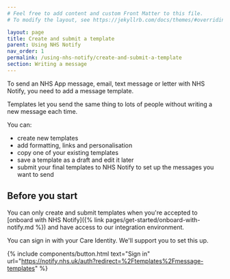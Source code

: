 ```yaml
---
# Feel free to add content and custom Front Matter to this file.
# To modify the layout, see https://jekyllrb.com/docs/themes/#overriding-theme-defaults

layout: page
title: Create and submit a template
parent: Using NHS Notify
nav_order: 1
permalink: /using-nhs-notify/create-and-submit-a-template
section: Writing a message
---
```

To send an NHS App message, email, text message or letter with NHS Notify, you need to add a message template.

Templates let you send the same thing to lots of people without writing a new message each time.

You can:

- create new templates
- add formatting, links and personalisation
- copy one of your existing templates
- save a template as a draft and edit it later
- submit your final templates to NHS Notify to set up the messages you want to send

## Before you start

You can only create and submit templates when you're accepted to [onboard with NHS Notify]({% link pages/get-started/onboard-with-notify.md %}) and have access to our integration environment.

You can sign in with your Care Identity. We'll support you to set this up.

{% include components/button.html
    text="Sign in"
    url="https://notify.nhs.uk/auth?redirect=%2Ftemplates%2Fmessage-templates"
%}
